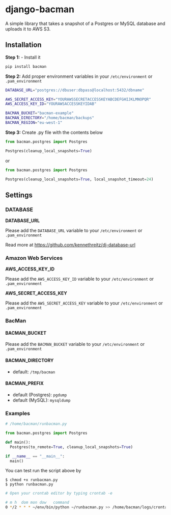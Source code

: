 # django-bacman #

A simple library that takes a snapshot of a Postgres or MySQL database and uploads it to AWS S3.

## Installation ##

**Step 1:** - Install it

```bash
pip install bacman
```

**Step 2:** Add proper environment variables in your `/etc/environment` or `.pam_environment`

```bash
DATABASE_URL="postgres://dbuser:dbpass@localhost:5432/dbname"

AWS_SECRET_ACCESS_KEY="YOURAWSSECRETACCESSKEYABCDEFGHIJKLMNOPQR"
AWS_ACCESS_KEY_ID="YOURAWSACCESSKEYIDAB"

BACMAN_BUCKET="bacman-example"
BACMAN_DIRECTORY="/home/bacman/backups"
BACMAN_REGION="eu-west-1"
```

**Step 3:** Create .py file with the contents below

```python
from bacman.postgres import Postgres

Postgres(cleanup_local_snapshots=True)
```

or

```python
from bacman.postgres import Postgres

Postgres(cleanup_local_snapshots=True, local_snapshot_timeout=24)
```


## Settings ##

### DATABASE

**DATABASE_URL**

Please add the `DATABASE_URL` variable to your `/etc/environment` or `.pam_environment`

Read more at https://github.com/kennethreitz/dj-database-url


### Amazon Web Services

**AWS_ACCESS_KEY_ID**

Please add the `AWS_ACCESS_KEY_ID` variable to your `/etc/environment` or `.pam_environment`

**AWS_SECRET_ACCESS_KEY**

Please add the `AWS_SECRET_ACCESS_KEY` variable to your `/etc/environment` or `.pam_environment`


### BacMan ###

#### BACMAN_BUCKET

Please add the `BACMAN_BUCKET` variable to your `/etc/environment` or `.pam_environment`

#### BACMAN_DIRECTORY
* default: `/tmp/bacman`

#### BACMAN_PREFIX
* default (Postgres): `pgdump`
* default (MySQL): `mysqldump`


### Examples ###

```python
# /home/bacman/runbacman.py

from bacman.postgres import Postgres

def main():
  Postgres(to_remote=True, cleanup_local_snapshots=True)

if __name__ == "__main__":
  main()
```

You can test run the script above by

```
$ chmod +x runbacman.py
$ python runbacman.py
```

```bash
# Open your crontab editor by typing crontab -e

# m h  dom mon dow   command
0 */2 * * * ~/env/bin/python ~/runbacman.py >> /home/bacman/logs/crontab.log 2>&1
```